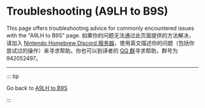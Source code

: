 # Troubleshooting (A9LH to B9S)

This page offers troubleshooting advice for commonly encountered issues with the "A9LH to B9S" page. 如果你的问题无法通过此页面提供的方法解决，请加入 [Nintendo Homebrew Discord 服务器](https://discord.gg/MWxPgEp)，使用英文描述你的问题（包括你尝试过的操作）来寻求帮助。你也可以到译者的 [QQ 群](https://stray-soul.site/index.php/qqgroup)寻求帮助，群号为 942052497。

<!--@include: ./_include/troubleshooting-sb9si-common.md -->

<!--@include: ./_include/troubleshooting-get-help-common.md -->

---

::: tip

Go back to [A9LH to B9S](a9lh-to-b9s)

:::

<!--@include: ./_include/troubleshooting-return.md -->
